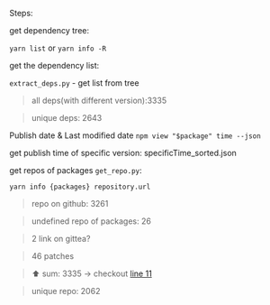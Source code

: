 Steps:

get dependency tree:

`yarn list` or `yarn info -R`

get the dependency list: 

`extract_deps.py` - get list from tree 

> all deps(with different version):3335

> unique deps: 2643

Publish date & Last modified date
`npm view "$package" time --json`


get publish time of specific version: specificTime_sorted.json

get repos of packages `get_repo.py`:

`yarn info {packages} repository.url`

> repo on github: 3261

> undefined repo of packages: 26

> 2 link on gittea?

> 46 patches

> ⬆️ sum: 3335 -> checkout [line 11](https://github.com/chains-project/crypto_wallets/blob/main/steps.md#L11)

> unique repo: 2062

